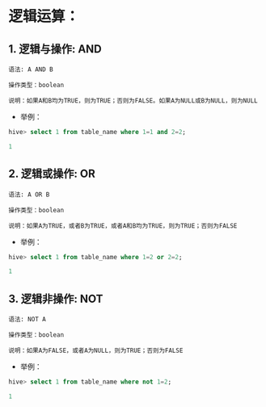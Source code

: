 # 逻辑运算：
## 1. 逻辑与操作: AND

```
语法: A AND B

操作类型：boolean

说明：如果A和B均为TRUE，则为TRUE；否则为FALSE。如果A为NULL或B为NULL，则为NULL
```
- 举例：

```sql
hive> select 1 from table_name where 1=1 and 2=2;

1
```


## 2. 逻辑或操作: OR

```
语法: A OR B

操作类型：boolean

说明：如果A为TRUE，或者B为TRUE，或者A和B均为TRUE，则为TRUE；否则为FALSE
```

- 举例：

```sql
hive> select 1 from table_name where 1=2 or 2=2;

1
```


## 3. 逻辑非操作: NOT

```
语法: NOT A

操作类型：boolean

说明：如果A为FALSE，或者A为NULL，则为TRUE；否则为FALSE
```

- 举例：

```sql
hive> select 1 from table_name where not 1=2;

1
```
